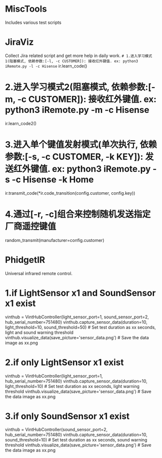 # MiscTools
Includes various test scripts

# JiraViz
Collect Jira related script and get more help in daily work. 
`# 1.进入学习模式1(阻塞模式, 依赖参数:[-l, -c CUSTOMER]): 接收红外键值. ex: python3 iRemote.py -l -c Hisense`
ir.learn_code()
    
# 2.进入学习模式2(阻塞模式, 依赖参数:[-m, -c CUSTOMER]): 接收红外键值. ex: python3 iRemote.py -m -c Hisense
ir.learn_code2()

# 3.进入单个键值发射模式(单次执行, 依赖参数:[-s, -c CUSTOMER, -k KEY]): 发送红外键值. ex: python3 iRemote.py -s -c Hisense -k Home
ir.transmit_code(*ir.code_transition(config.customer, config.key))

# 4.通过[-r, -c]组合来控制随机发送指定厂商遥控键值
random_transmit(manufacturer=config.customer)
        
# PhidgetIR
Universal infrared remote control.
# 1.if LightSensor x1 and SoundSensor x1 exist
vinthub = VintHubController(light_sensor_port=1, sound_sensor_port=2, hub_serial_number=751480)
vinthub.capture_sensor_data(duration=10, light_threshold=10, sound_threshold=50)                    # Set test duration as xx seconds, light and sound warning threshold 
vinthub.visualize_data(save_picture='sensor_data.png')                                              # Save the data image as xx.png 
        
# 2.if only LightSensor x1 exist
vinthub = VintHubController(light_sensor_port=1, hub_serial_number=751480)
vinthub.capture_sensor_data(duration=10, light_threshold=10)                                      # Set test duration as xx seconds, light warning threshold 
vinthub.visualize_data(save_picture='sensor_data.png')                                            # Save the data image as xx.png 
        
# 3.if only SoundSensor x1 exist
vinthub = VintHubController(sound_sensor_port=2, hub_serial_number=751480)
vinthub.capture_sensor_data(duration=10, sound_threshold=10)                                      # Set test duration as xx seconds, sound warning threshold 
vinthub.visualize_data(save_picture='sensor_data.png')                                            # Save the data image as xx.png 
